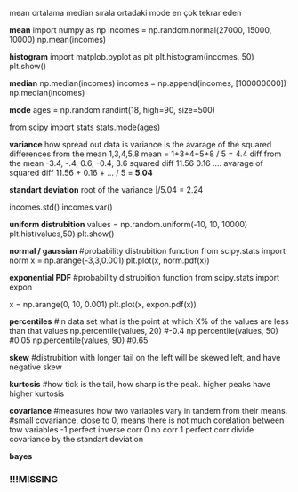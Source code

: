 mean ortalama
median sırala ortadaki
mode en çok tekrar eden

**mean**
import numpy as np
incomes = np.random.normal(27000, 15000, 10000)
np.mean(incomes)

**histogram**
import matplob.pyplot as plt
plt.histogram(incomes, 50)
plt.show()

**median**
np.median(incomes)
incomes = np.append(incomes, [100000000])
np.median(incomes)

**mode**
ages = np.random.randint(18, high=90, size=500)

from scipy import stats
stats.mode(ages)

**variance**
how spread out data is
variance is the avarage of the squared differences from the mean
1,3,4,5,8
mean = 1+3+4+5+8 / 5 = 4.4
diff from the mean -3.4, -.4, 0.6, -0.4, 3.6
squared diff 11.56 0.16 ....
avarage of squared diff 11.56 + 0.16 + ... / 5 = **5.04**

**standart deviation** 
root of the variance |/5.04 = 2.24 

incomes.std()
incomes.var()

**uniform distrubition**
values = np.random.uniform(-10, 10, 10000)
plt.hist(values,50)
plt.show()

**normal / gaussian**
#probability distrubition function
from scipy.stats import norm
x = np.arange(-3,3,0.001) 
plt.plot(x, norm.pdf(x))

**exponential PDF**
#probability distrubition function
from scipy.stats import expon

x = np.arange(0, 10, 0.001)
plt.plot(x, expon.pdf(x))

**percentiles**
#in data set what is the point at which X% of the values are less than that values
np.percentile(values, 20) #-0.4
np.percentile(values, 50) #0.05
np.percentile(values, 90) #0.65

**skew**
#distrubition with longer tail on the left will be skewed left, and have negative skew

**kurtosis**
#how tick is the tail, how sharp is the peak. higher peaks have higher kurtosis

**covariance**
#measures how two variables vary in tandem from their means.
#small covariance, close to 0, means there is not much corelation between tow variables
-1 perfect inverse corr 0 no corr 1 perfect corr
divide covariance by the standart deviation

**bayes**
### !!!MISSING
